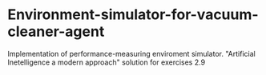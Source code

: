 # Environment-simulator-for-vacuum-cleaner-agent
Implementation of performance-measuring enviroment simulator. "Artificial Inetelligence a modern approach" solution for exercises 2.9
